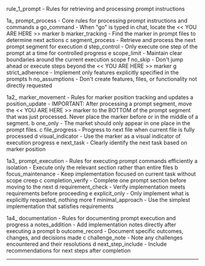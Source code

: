rule_1_prompt              - Rules for retrieving and processing prompt instructions

1a_ prompt_process      - Core rules for processing prompt instructions and commands
   a go_command         - When "go" is typed in chat, locate the << YOU ARE HERE >> marker
   b marker_tracking    - Find the marker in prompt files to determine next actions
   c segment_process    - Retrieve and process the next prompt segment for execution
   d step_control       - Only execute one step of the prompt at a time for controlled progress
   e scope_limit        - Maintain clear boundaries around the current execution scope
   f no_skip            - Don't jump ahead or execute steps beyond the << YOU ARE HERE >> marker
   g strict_adherence   - Implement only features explicitly specified in the prompts
   h no_assumptions     - Don't create features, files, or functionality not directly requested

1a2_ marker_movement    - Rules for marker position tracking and updates
   a position_update    - IMPORTANT: After processing a prompt segment, move the << YOU ARE HERE >> marker to the BOTTOM of the prompt segment that was just processed. Never place the marker before or in the middle of a segment.
   b one_only           - The market should only appear in one place in the prompt files.
   c file_progress      - Progress to next file when current file is fully processed
   d visual_indicator   - Use the marker as a visual indicator of execution progress
   e next_task          - Clearly identify the next task based on marker position

1a3_ prompt_execution   - Rules for executing prompt commands efficiently
   a isolation          - Execute only the relevant section rather than entire files
   b focus_maintenance  - Keep implementation focused on current task without scope creep
   c completion_verify  - Complete one prompt section before moving to the next
   d requirement_check  - Verify implementation meets requirements before proceeding
   e explicit_only      - Only implement what is explicitly requested, nothing more
   f minimal_approach   - Use the simplest implementation that satisfies requirements

1a4_ documentation      - Rules for documenting prompt execution and progress
   a notes_addition     - Add implementation notes directly after executing a prompt
   b outcome_record     - Document specific outcomes, changes, and decisions made
   c challenge_note     - Note any challenges encountered and their resolutions
   d next_step_include  - Include recommendations for next steps after completion

-------------------------------------------------------------------------------- 